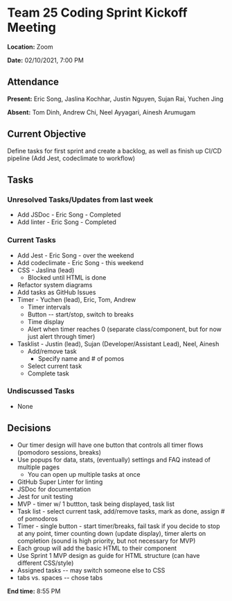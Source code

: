 # Team 25 Coding Sprint Kickoff Meeting

**Location:** Zoom

**Date:** 02/10/2021, 7:00 PM

## Attendance

**Present:** Eric Song, Jaslina Kochhar, Justin Nguyen, Sujan Rai, Yuchen Jing

**Absent:** Tom Dinh, Andrew Chi, Neel Ayyagari, Ainesh Arumugam  

## Current Objective
Define tasks for first sprint and create a backlog, as well as finish up CI/CD pipeline (Add Jest, codeclimate to workflow)

## Tasks

### Unresolved Tasks/Updates from last week
* Add JSDoc - Eric Song - Completed
* Add linter - Eric Song - Completed

### Current Tasks
* Add Jest - Eric Song - over the weekend
* Add codeclimate - Eric Song - this weekend
* CSS - Jaslina (lead)
  * Blocked until HTML is done
* Refactor system diagrams
* Add tasks as GitHub Issues
* Timer - Yuchen (lead), Eric, Tom, Andrew
  * Timer intervals
  * Button -- start/stop, switch to breaks
  * Time display
  * Alert when timer reaches 0 (separate class/component, but for now just alert through timer)
* Tasklist - Justin (lead), Sujan (Developer/Assistant Lead), Neel, Ainesh
  * Add/remove task
    * Specify name and # of pomos
  * Select current task
  * Complete task

### Undiscussed Tasks
* None

## Decisions
* Our timer design will have one button that controls all timer flows (pomodoro sessions, breaks)
* Use popups for data, stats, (eventually) settings and FAQ instead of multiple pages
  * You can open up multiple tasks at once
* GitHub Super Linter for linting
* JSDoc for documentation
* Jest for unit testing
* MVP - timer w/ 1 buttton, task being displayed, task list
* Task list - select current task, add/remove tasks, mark as done, assign # of pomodoros
* Timer - single button - start timer/breaks, fail task if you decide to stop at any point, timer counting down (update display), timer alerts on completion (sound is high priority, but not necessary for MVP)
* Each group will add the basic HTML to their component
* Use Sprint 1 MVP design as guide for HTML structure (can have different CSS/style)
* Assigned tasks -- may switch someone else to CSS
* tabs vs. spaces -- chose tabs

**End time:** 8:55 PM

